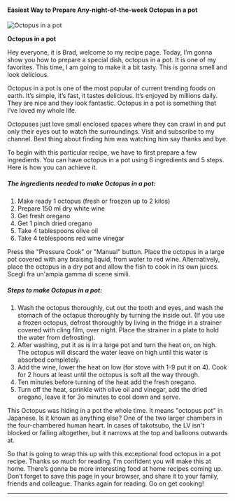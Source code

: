             

#### Easiest Way to Prepare Any-night-of-the-week Octopus in a pot

![Octopus in a pot](https://img-global.cpcdn.com/recipes/cae5ffe2a65198f8/751x532cq70/octopus-in-a-pot-recipe-main-photo.jpg)

**Octopus in a pot**

Hey everyone, it is Brad, welcome to my recipe page. Today, I’m gonna show you how to prepare a special dish, octopus in a pot. It is one of my favorites. This time, I am going to make it a bit tasty. This is gonna smell and look delicious.

Octopus in a pot is one of the most popular of current trending foods on earth. It’s simple, it’s fast, it tastes delicious. It’s enjoyed by millions daily. They are nice and they look fantastic. Octopus in a pot is something that I’ve loved my whole life.

Octopuses just love small enclosed spaces where they can crawl in and put only their eyes out to watch the surroundings. Visit and subscribe to my channel. Best thing about finding him was watching him say thanks and bye.

To begin with this particular recipe, we have to first prepare a few ingredients. You can have octopus in a pot using 6 ingredients and 5 steps. Here is how you can achieve it.

##### The ingredients needed to make Octopus in a pot:

1.  Make ready 1 octopus (fresh or froszen up to 2 kilos)
2.  Prepare 150 ml dry white wine
3.  Get fresh oregano
4.  Get 1 pinch dried oregano
5.  Take 4 tablespoons olive oil
6.  Take 4 teblespoons red wine vinegar

Press the "Pressure Cook" or "Manual" button. Place the octopus in a large pot covered with any braising liquid, from water to red wine. Alternatively, place the octopus in a dry pot and allow the fish to cook in its own juices. Scegli fra un'ampia gamma di scene simili.

##### Steps to make Octopus in a pot:

1.  Wash the octopus thoroughly, cut out the tooth and eyes, and wash the stomach of the octapus thoroughly by turning the inside out. (If you use a frozen octopus, defrost thoroughly by living in the fridge in a strainer covered with cling film, over night. Place the strainer in a plate to hold the water from defrosting).
2.  After washing, put it as is in a large pot and turn the heat on, on high. The octopus will discard the water leave on high until this water is absorbed completely.
3.  Add the wine, lower the heat on low (for stove with 1-9 put it on 4). Cook for 2 hours at least until the octopus is soft all the way through.
4.  Ten minutes before turning of the heat add the fresh oregano.
5.  Turn off the heat, sprinkle with olive oil and vinegar, add the dried oregano, leave it for 3o minutes to cool down and serve.

This Octopus was hiding in a pot the whole time. It means "octopus pot" in Japanese. Is it known as anything else? One of the two larger chambers in the four-chambered human heart. In cases of takotsubo, the LV isn't blocked or failing altogether, but it narrows at the top and balloons outwards at.

So that is going to wrap this up with this exceptional food octopus in a pot recipe. Thanks so much for reading. I’m confident you will make this at home. There’s gonna be more interesting food at home recipes coming up. Don’t forget to save this page in your browser, and share it to your family, friends and colleague. Thanks again for reading. Go on get cooking!

* * *